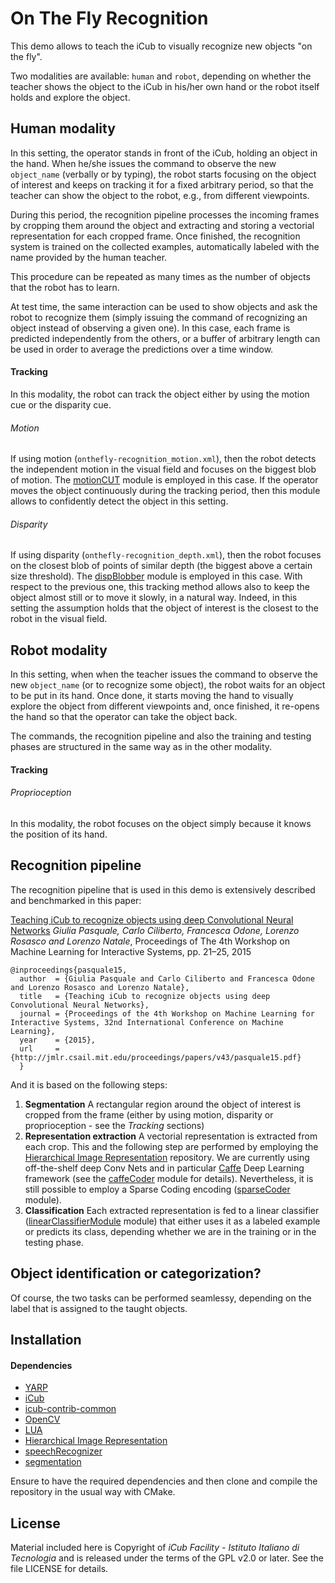 On The Fly Recognition
====================

This demo allows to teach the iCub to visually recognize new objects "on the fly".

Two modalities are available: `human` and `robot`, depending on whether the teacher shows the object to the iCub in his/her own hand or the robot itself holds and explore the object.

## Human modality

In this setting, the operator stands in front of the iCub, holding an object in the hand. When he/she issues the command to observe the new `object_name` (verbally or by typing), the robot starts focusing on the object of interest and keeps on tracking it for a fixed arbitrary period, so that the teacher can show the object to the robot, e.g., from different viewpoints. 

During this period, the recognition pipeline processes the incoming frames by cropping them around the object and extracting and storing a vectorial representation for each cropped frame. Once finished, the recognition system is trained on the collected examples, automatically labeled with the name provided by the human teacher.

This procedure can be repeated as many times as the number of objects that the robot has to learn.

At test time, the same interaction can be used to show objects and ask the robot to recognize them (simply issuing the command of recognizing an object instead of observing a given one). In this case, each frame is predicted independently from the others, or a buffer of arbitrary length can be used in order to average the predictions over a time window.

#### Tracking

In this modality, the robot can track the object either by using the motion cue or the disparity cue. 

###### Motion

If using motion (`onthefly-recognition_motion.xml`), then the robot detects the independent motion in the visual field and focuses on the biggest blob of motion. The [motionCUT](http://wiki.icub.org/brain/group__motionCUT.html) module is employed in this case. If the operator moves the object continuously during the tracking period, then this module allows to confidently detect the object in this setting.

###### Disparity

If using disparity (`onthefly-recognition_depth.xml`), then the robot focuses on the closest blob of points of similar depth (the biggest above a certain size threshold). The [dispBlobber](https://github.com/robotology/segmentation/tree/master/dispBlobber) module is employed in this case. With respect to the previous one, this tracking method allows also to keep the object almost still or to move it slowly, in a natural way. Indeed, in this setting the assumption holds that the object of interest is the closest to the robot in the visual field.

## Robot modality

In this setting, when when the teacher issues the command to observe the new `object_name` (or to recognize some object), the robot waits for an object to be put in its hand. Once done, it starts moving the hand to visually explore the object from different viewpoints and, once finished, it re-opens the hand so that the operator can take the object back.

The commands, the recognition pipeline and also the training and testing phases are structured in the same way as in the other modality.

#### Tracking

###### Proprioception 

In this modality, the robot focuses on the object simply because it knows the position of its hand.

## Recognition pipeline
 
The recognition pipeline that is used in this demo is extensively described and benchmarked in this paper: 

[Teaching iCub to recognize objects using deep Convolutional Neural Networks](http://jmlr.csail.mit.edu/proceedings/papers/v43/pasquale15.pdf) *Giulia Pasquale, Carlo Ciliberto, Francesca Odone, Lorenzo Rosasco and Lorenzo Natale*, 
Proceedings of The 4th Workshop on Machine Learning for Interactive Systems, pp. 21–25, 2015

    @inproceedings{pasquale15,
      author  = {Giulia Pasquale and Carlo Ciliberto and Francesca Odone and Lorenzo Rosasco and Lorenzo Natale},
      title   = {Teaching iCub to recognize objects using deep Convolutional Neural Networks},
      journal = {Proceedings of the 4th Workshop on Machine Learning for Interactive Systems, 32nd International Conference on Machine Learning},
      year    = {2015},
      url     = {http://jmlr.csail.mit.edu/proceedings/papers/v43/pasquale15.pdf}
      }

And it is based on the following steps:

1. **Segmentation** A rectangular region around the object of interest is cropped from the frame (either by using motion, disparity or proprioception - see the *Tracking* sections)
2. **Representation extraction** A vectorial representation is extracted from each crop. This and the following step are performed by employing the [Hierarchical Image Representation](https://github.com/robotology/himrep) repository. We are currently using off-the-shelf deep Conv Nets and in particular [Caffe](http://caffe.berkeleyvision.org/) Deep Learning framework (see the [caffeCoder](https://github.com/robotology/himrep) module for details). Nevertheless, it is still possible to employ a Sparse Coding encoding ([sparseCoder](https://github.com/robotology/himrep) module).
3. **Classification** Each extracted representation is fed to a linear classifier ([linearClassifierModule](https://github.com/robotology/himrep) module) that either uses it as a labeled example or predicts its class, depending whether we are in the training or in the testing phase. 

## Object identification or categorization?

Of course, the two tasks can be performed seamlessy, depending on the label that is assigned to the taught objects. 

## Installation

#### Dependencies

- [YARP](https://github.com/robotology/yarp)
- [iCub](https://github.com/robotology/icub-main)
- [icub-contrib-common](https://github.com/robotology/icub-contrib-common)
- [OpenCV](http://opencv.org/downloads.html)
- [LUA](http://www.lua.org/download.html)
- [Hierarchical Image Representation](https://github.com/robotology/himrep)
- [speechRecognizer](https://github.com/robotology/speech)
- [segmentation](https://github.com/robotology/segmentation)

Ensure to have the required dependencies and then clone and compile the repository in the usual way with CMake.

## License

Material included here is Copyright of _iCub Facility - Istituto Italiano di Tecnologia_ and is released under the terms of the GPL v2.0 or later. See the file LICENSE for details.

